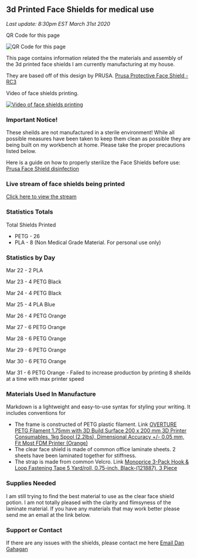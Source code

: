 ## 3d Printed Face Shields for medical use

*Last update: 8:30pm EST March 31st 2020*

QR Code for this page

![QR Code for this page](https://dgahagan.github.io/CovidFaceShield/img/covid.png)

This page contains information related the the materials and assembly of the 3d printed face shields I am currently manufacturing at my house.

They are based off of this design by PRUSA. [Prusa Protective Face Shield - RC3](https://www.prusaprinters.org/prints/25857-prusa-protective-face-shield-rc2)

Video of face shields printing.

[![Video of face shields printing](https://dgahagan.github.io/CovidFaceShield/img/mq2.jpg)](https://youtu.be/U0M_ALfFkUw "Video")

### Important Notice!

These sheilds are not manufactured in a sterile environment! While all possible measures have been taken to keep them clean as possible they are being built on my workbench at home. Please take the proper precautions listed below.

Here is a guide on how to properly sterilize the Face Shields before use: [Prusa Face Shield disinfection](https://help.prusa3d.com/en/article/prusa-face-shield-disinfection_125457)

### Live stream of face shields being printed

[Click here to view the stream](http://app.thespaghettidetective.com/printers/shared/cb568a0c0103fa4b7f8961a868ecb77f9a7a/)

### Statistics Totals

Total Shields Printed
- PETG - 26
- PLA - 8 (Non Medical Grade Material. For personal use only)

### Statistics by Day

Mar 22 - 2 PLA

Mar 23 - 4 PETG Black

Mar 24 - 4 PETG Black

Mar 25 - 4 PLA Blue

Mar 26 - 4 PETG Orange

Mar 27 - 6 PETG Orange

Mar 28 - 6 PETG Orange

Mar 29 - 6 PETG Orange

Mar 30 - 6 PETG Orange

Mar 31 - 6 PETG Orange - Failed to increase production by printing 8 sheilds at a time with max printer speed



### Materials Used In Manufacture

Markdown is a lightweight and easy-to-use syntax for styling your writing. It includes conventions for

- The frame is constructed of PETG plastic filament. Link [OVERTURE PETG Filament 1.75mm with 3D Build Surface 200 x 200 mm 3D Printer Consumables, 1kg Spool (2.2lbs), Dimensional Accuracy +/- 0.05 mm, Fit Most FDM Printer (Orange)](https://www.amazon.com/gp/product/B07VJYL11F/)
- The clear face shield is made of common office laminate sheets. 2 sheets have been laminated together for stiffness.
- The strap is made from common Velcro. Link [Monoprice 3-Pack Hook & Loop Fastening Tape 5 Yard/roll, 0.75-inch, Black-(121887), 3 Piece](https://www.amazon.com/gp/product/B06WW3LSLT/)

### Supplies Needed
I am still trying to find the best material to use as the clear face shield potion. I am not totally pleased with the clarity and flimsyness of the laminate material. If you have any materials that may work better please send me an email at the link below.


### Support or Contact

If there are any issues with the shields, please contact me here [Email Dan Gahagan](mailto:dangahagan@gmail.com)

